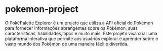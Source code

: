 # pokemon-project
O PokéPalette Explorer é um projeto que utiliza a API oficial do Pokémon para fornecer informações abrangentes sobre os Pokémon, suas características, habilidades, tipos e muito mais. Este projeto visa criar uma plataforma interativa que permite aos usuários explorar e aprender sobre o vasto mundo dos Pokémon de uma maneira fácil e divertida.
